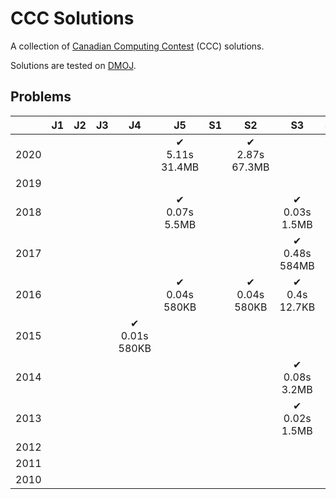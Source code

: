 # CCC Solutions

A collection of [Canadian Computing Contest](https://cemc.uwaterloo.ca/contests/computing.html) (CCC) solutions.

Solutions are tested on [DMOJ](https://dmoj.ca/).

## Problems

|      | J1 | J2 | J3 | J4                   | J5                    | S1 | S2                   | S3                  | S4   | S5   |
|------|:--:|:--:|:--:|:--------------------:|:---------------------:|:--:|:--------------------:|:-------------------:|:----:|:----:|
| 2020 |    |    |    |                      |✔<br/>5.11s<br/>31.4MB|     |✔<br/>2.87s<br/>67.3MB|                    |      |    |
| 2019 |    |    |    |                      |                       |    |                      |                     |      |    |
| 2018 |    |    |    |                      |✔<br/>0.07s<br/>5.5MB |     |                      |✔<br/>0.03s<br/>1.5MB|    |    |
| 2017 |    |    |    |                      |                       |    |                      |✔<br/>0.48s<br/>584MB|     |    |
| 2016 |    |    |    |                      |✔<br/>0.04s<br/>580KB |     |✔<br/>0.04s<br/>580KB|✔<br/>0.4s<br/>12.7KB|     |    |
| 2015 |    |    |    |✔<br/>0.01s<br/>580KB |                      |     |                      |                     |      |    |
| 2014 |    |    |    |                      |                       |    |                      |✔<br/>0.08s<br/>3.2MB|     |    |
| 2013 |    |    |    |                      |                       |    |                      |✔<br/>0.02s<br/>1.5MB|     |    |
| 2012 |    |    |    |                      |                       |    |                      |                     |      |    |
| 2011 |    |    |    |                      |                       |    |                      |                     |      |    |
| 2010 |    |    |    |                      |                       |    |                      |                     |      |    |